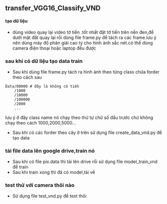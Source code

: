 ## transfer_VGG16_Classify_VND

#### tạo dữ liệu
- dùng video quay lại video tờ tiền .tốt nhất đặt tờ tiền trên nền đen,để dưới mặt đất quay lại rồi dùng file frame.py để tách ra các frame.lưu ý nên dùng máy độ phân giải cao tý cho hình ảnh sắc nét.có thể dùng camera điện thoại hoặc laptop đều được
### sau khi có dữ liệu tạo data train
- Sau khi dùng file frame.py tách ra hình ảnh theo từng class chứa forder theo cách sau
 ```
 Data/00000 # đây là không có tiền
     /1000
     /10000
     /100000
     /2000
     ...
 ```
 lưu ý ở đây class name nó chạy theo thứ tự chữ số đầu trước chứ không chạy theo cách 1000,2000,5000...
 
 - Sau khi có các forder theo cây ở trên sử dụng file create_data_vnd.py để tạo data
 ### tải file data lên google drive,train nó
 - Sau khi có file pix.data thì tải lên drive rồi sử dụng file model_train_vnd để train
 - Sau khi train xong thì đã có model,tải về 
 ### test thử với camera thôi nào
 - Sử dụng file test_vnd.py để test thôi
